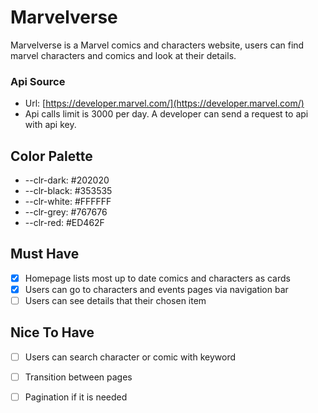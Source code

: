 # Marvelverse

Marvelverse is a Marvel comics and characters website, users can find marvel characters and comics and look at their details.

### Api Source

- Url: [https://developer.marvel.com/](https://developer.marvel.com/)
- Api calls limit is 3000 per day. A developer can send a request to api with api key.

## Color Palette
- --clr-dark: #202020
- --clr-black: #353535
- --clr-white: #FFFFFF
- --clr-grey: #767676
- --clr-red: #ED462F

## Must Have

- [x]  Homepage lists most up to date comics and characters as cards
- [x]  Users can go to characters and events pages via navigation bar
- [ ]  Users can see details that their chosen item

## Nice To Have
- [ ]  Users can search character or comic with keyword
- [ ]  Transition between pages
- [ ]  Pagination if it is needed

